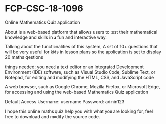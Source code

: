 # FCP-CSC-18-1096
Online Mathematics Quiz application 

About
is a web-based platform that allows users to test their mathematical knowledge and skills in a fun and interactive way.

Talking about the functionalities of this system, A set of 10+ questions that will be very useful for kids in lesson plans so the application is set to display 20 maths qestions  

things needed:
you need a text editor or an Integrated Development Environment (IDE) software, such as Visual Studio Code, Sublime Text, or Notepad, for editing and modifying the HTML, CSS, and JavaScript code

A web browser, such as Google Chrome, Mozilla Firefox, or Microsoft Edge, for accessing and using the web-based Mathematics Quiz application


Default Access
Username: username
Password: admin123

I hope this online maths quiz help you with what you are looking for, feel free to download and modify the source code.

